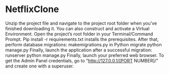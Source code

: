 # NetflixClone
Unzip the project file and navigate to the project root folder when you’ve finished downloading it.
You can also construct and activate a Virtual Environment.
Open the project’s root folder in your Terminal/Command Prompt.
Pip install -r requirements.txt installs the prerequisites.
After that, perform database migrations: makemigrations.py in Python migrate python manage.py
Finally, launch the application after a successful migration: runserver python manage.py
Finally, launch your preferred web browser.
To get the Admin Panel credentials, go to “http://127.0.0.1/[PORT NUMBER]/” and create one with a superuser.
